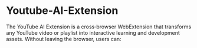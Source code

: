 # Youtube-AI-Extension
The YouTube AI Extension is a cross‑browser WebExtension that transforms any YouTube video or playlist into interactive learning and development assets. Without leaving the browser, users can:
